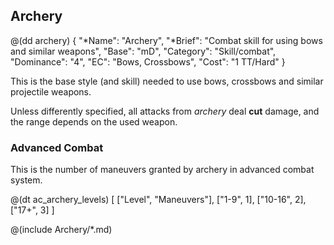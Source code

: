 ## Archery

@(dd archery)
{ 
  "*Name": "Archery",
  "*Brief": "Combat skill for using bows and similar weapons",
  "Base": "mD",
  "Category": "Skill/combat",
  "Dominance": "4",
  "EC": "Bows, Crossbows",
  "Cost": "1 TT/Hard"
}

This is the base style (and skill) needed to use bows, crossbows and similar projectile
weapons.

Unless differently specified, all attacks from *archery* deal __cut__ damage,
and the range depends on the used weapon.

### Advanced Combat 

This is the number of maneuvers granted by archery in advanced combat system.

@(dt ac_archery_levels)
[
   ["Level", "Maneuvers"],
   ["1-9", 1],
   ["10-16", 2],
   ["17+", 3]
]

@(include Archery/*.md)

